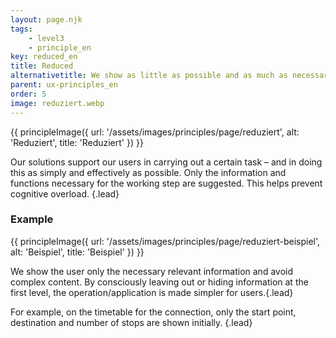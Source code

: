 ```yaml
---
layout: page.njk
tags: 
    - level3
    - principle_en
key: reduced_en
title: Reduced
alternativetitle: We show as little as possible and as much as necessary.
parent: ux-principles_en
order: 5
image: reduziert.webp
---
```


{{ principleImage({
  url: '/assets/images/principles/page/reduziert',
  alt: 'Reduziert',
  title: 'Reduziert'
}) }}

Our solutions support our users in carrying out a certain task – and in doing this as simply and effectively as possible. Only the information and functions necessary for the working step are suggested. This helps prevent cognitive overload. {.lead}


### Example
{{ principleImage({
  url: '/assets/images/principles/page/reduziert-beispiel',
  alt: 'Beispiel',
  title: 'Beispiel'
}) }}

We show the user only the necessary relevant information and avoid complex content. ​By consciously leaving out or hiding information at the first level, the operation/application is made simpler for users.​ {.lead}

For example, on the timetable for the connection, only the start point, destination and number of stops are shown initially. {.lead}